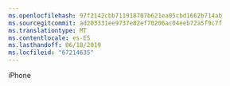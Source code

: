 ```yaml
---
ms.openlocfilehash: 97f2142cbb711918707b621ea05cbd1662b714ab
ms.sourcegitcommit: ad203331ee9737e82ef70206ac04eeb72a5f9c7f
ms.translationtype: MT
ms.contentlocale: es-ES
ms.lasthandoff: 06/18/2019
ms.locfileid: "67214635"
---
```

iPhone